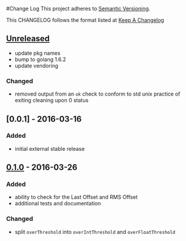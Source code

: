 #Change Log
This project adheres to [Semantic Versioning](http://semver.org/).

This CHANGELOG follows the format listed at [Keep A Changelog](http://keepachangelog.com/)

## [Unreleased]
- update pkg names
- bump to golang 1.6.2
- update vendoring

### Changed
- removed output from an `ok` check to conform to std unix practice of exiting cleaning upon 0 status

## [0.0.1] - 2016-03-16
### Added
- initial external stable release

## [0.1.0] - 2016-03-26
### Added
- ability to check for the Last Offset and RMS Offset
- additional tests and documentation

### Changed
- split `overThreshold` into `overIntThreshold` and `overFloatThreshold`

[Unreleased]: https://github.com/yieldbot/sensupluginschrony/compare/0.1.0....HEAD
[0.1.0]: https://github.com/yieldbot/sensupluginschrony/compare/0.0.1....0.1.0
